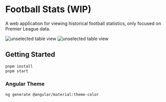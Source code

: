 # Football Stats (WIP)

A web application for viewing historical football statistics, only focused on Premier League data.

![unselected table view](./screenshots/un-selected-table-view.png)
![unselected table view](./screenshots/selected-view.png)

## Getting Started

```bash
pnpm install
pnpm start
```

### Angular Theme

```bash
ng generate @angular/material:theme-color
```
